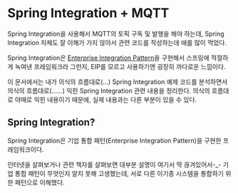 # Spring Integration + MQTT

Spring Integration을 사용해서 MQTT의 토픽 구독 및 발행을 해야 하는데, Spring Integration 자체도 잘 이해가 가지 않아서
관련 코드를 작성하는데 애를 많이 먹었다.

Spring Integration은 [Enterprise Integration Pattern](https://www.enterpriseintegrationpatterns.com/)을 구현해서 스프링에
적절하게 녹여낸 프레임워크라 그런지, EIP를 모르고 사용하기엔 굉장히 까다로운 느낌이다.

이 문서에서는 내가 의식의 흐름대로(...) Spring Integration 예제 코드를 분석하면서 의식의 흐름대로(......) 익힌
Spring Integration 관련 내용을 정리한다. 의식의 흐름대로 야매로 익힌 내용이기 때문에, 실제 내용과는 다른 부분이 있을 수 있다.

## Spring Integration?

Spring Integration은 기업 통합 패턴(Enterprise Integration Pattern)을 구현한 프레임워크이다.

인터넷을 살펴보거나 관련 책자를 살펴보면 대부분 설명이 여기서 딱 끊겨있어서-_- 기업 통합 패턴이 무엇인지 알지 못해 고생했는데,
서로 다른 이기종 시스템을 통합하기 위한 패턴으로 이해했다.

